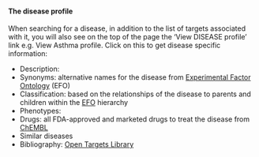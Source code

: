 #### The disease profile

When searching for a disease, in addition to the list of targets associated with it, you will also see on the top of the page the ‘View DISEASE profile’ link e.g. View Asthma profile. Click on this to get disease specific information:

* Description:
* Synonyms: alternative names for the disease from [Experimental Factor Ontology](http://www.ebi.ac.uk/efo/) \(EFO\)
* Classification: based on the relationships of the disease to parents and children within the [EFO](https://www.ebi.ac.uk/efo/) hierarchy
* Phenotypes: 
* Drugs: all FDA-approved and marketed drugs to treat the disease from [ChEMBL](https://www.ebi.ac.uk/chembl/)
* Similar diseases
* Bibliography: [Open Targets Library](/library.opentargets.io)




